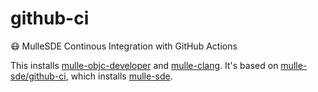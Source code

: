 # github-ci

😷  MulleSDE Continous Integration with GitHub Actions 

This installs [mulle-objc-developer](//github.com/mulle-objc/mulle-objc-developer) and [mulle-clang](//github.com/codeon-gmbh/mulle-clang). 
It's based on [mulle-sde/github-ci](//github.com/mulle-sde/github-ci), which installs [mulle-sde](//mulle-sde.github.io).


